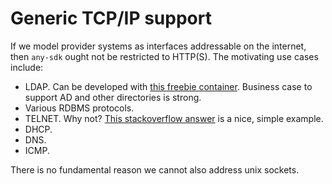 
# Generic TCP/IP support

If we model provider systems as interfaces addressable on the internet,
then `any-sdk` ought not be restricted to HTTP(S).  The motivating use cases include:

- LDAP.  Can be developed with [this freebie container](https://hub.docker.com/r/bitnami/openldap).  Business case to support AD and other directories is strong.
- Various RDBMS protocols.
- TELNET.  Why not?  [This stackoverflow answer](https://stackoverflow.com/questions/15772355/how-to-send-an-http-request-using-telnet) is a nice, simple example.
- DHCP.
- DNS.
- ICMP.

There is no fundamental reason we cannot also address unix sockets.


